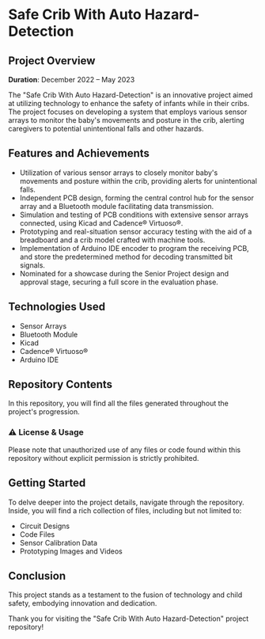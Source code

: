 # Safe Crib With Auto Hazard-Detection

## Project Overview

**Duration**: December 2022 – May 2023

The "Safe Crib With Auto Hazard-Detection" is an innovative project aimed at utilizing technology to enhance the safety of infants while in their cribs. The project focuses on developing a system that employs various sensor arrays to monitor the baby's movements and posture in the crib, alerting caregivers to potential unintentional falls and other hazards. 

## Features and Achievements

- Utilization of various sensor arrays to closely monitor baby's movements and posture within the crib, providing alerts for unintentional falls.
- Independent PCB design, forming the central control hub for the sensor array and a Bluetooth module facilitating data transmission.
- Simulation and testing of PCB conditions with extensive sensor arrays connected, using Kicad and Cadence® Virtuoso®.
- Prototyping and real-situation sensor accuracy testing with the aid of a breadboard and a crib model crafted with machine tools.
- Implementation of Arduino IDE encoder to program the receiving PCB, and store the predetermined method for decoding transmitted bit signals.
- Nominated for a showcase during the Senior Project design and approval stage, securing a full score in the evaluation phase.

## Technologies Used

- Sensor Arrays
- Bluetooth Module
- Kicad
- Cadence® Virtuoso®
- Arduino IDE

## Repository Contents

In this repository, you will find all the files generated throughout the project's progression.

### ⚠️ License & Usage

Please note that unauthorized use of any files or code found within this repository without explicit permission is strictly prohibited.

## Getting Started

To delve deeper into the project details, navigate through the repository. Inside, you will find a rich collection of files, including but not limited to:

- Circuit Designs
- Code Files
- Sensor Calibration Data
- Prototyping Images and Videos

## Conclusion

This project stands as a testament to the fusion of technology and child safety, embodying innovation and dedication.

Thank you for visiting the "Safe Crib With Auto Hazard-Detection" project repository!
